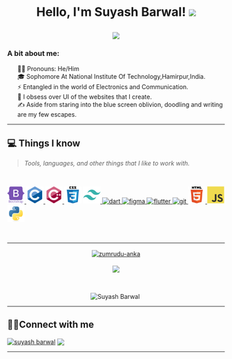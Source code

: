 <h1><p align="center">Hello, I'm Suyash Barwal! <img src="https://media.giphy.com/media/N0vzlrnw1M9h5tEzSB/giphy.gif" width="35px"></h1></p>
<p align="center"><img align="center"src="https://media.giphy.com/media/jTNG3RF6EwbkpD4LZx/giphy.gif" /></center>


<h3 align="left">A bit about me:</h3>
<ul style="list-style:none">
  <li>👦🏽 Pronouns: He/Him</li>
  <li>🎓 Sophomore At National Institute Of Technology,Hamirpur,India.</li>
  <li>⚡ Entangled in the world of Electronics and Communication.</li>
  <li>🎨 I obsess over UI of the websites that I create.</li>
  <li>✍️ Aside from staring into the blue screen oblivion, doodling and writing are my few escapes.</li>
 </ul>
 
---       


## 💻 Things I know

> <i>Tools, languages, and other things that I like to work with.</i>
<br>
<p align="left"> <a href="https://getbootstrap.com" target="_blank"> <img src="https://raw.githubusercontent.com/devicons/devicon/master/icons/bootstrap/bootstrap-plain-wordmark.svg" alt="bootstrap" width="40" height="40"/> </a> <a href="https://www.cprogramming.com/" target="_blank"> <img src="https://raw.githubusercontent.com/devicons/devicon/master/icons/c/c-original.svg" alt="c" width="40" height="40"/> </a> <a href="https://www.w3schools.com/cpp/" target="_blank"> <img src="https://raw.githubusercontent.com/devicons/devicon/master/icons/cplusplus/cplusplus-original.svg" alt="cplusplus" width="40" height="40"/> </a> <a href="https://www.w3schools.com/css/" target="_blank"> <img src="https://raw.githubusercontent.com/devicons/devicon/master/icons/css3/css3-original-wordmark.svg" alt="css3" width="40" height="40"/></a> <a href="https://www.w3schools.com/css/" target="_blank"> <img src="https://raw.githubusercontent.com/devicons/devicon/2ae2a900d2f041da66e950e4d48052658d850630/icons/tailwindcss/tailwindcss-plain.svg" alt="tailwindcss" width="40" height="40"/> </a><a href="https://dart.dev" target="_blank"> <img src="https://www.vectorlogo.zone/logos/dartlang/dartlang-icon.svg" alt="dart" width="40" height="40"/> </a> <a href="https://www.figma.com/" target="_blank"> <img src="https://www.vectorlogo.zone/logos/figma/figma-icon.svg" alt="figma" width="40" height="40"/> </a> <a href="https://flutter.dev" target="_blank"> <img src="https://www.vectorlogo.zone/logos/flutterio/flutterio-icon.svg" alt="flutter" width="40" height="40"/> </a> <a href="https://git-scm.com/" target="_blank"> <img src="https://www.vectorlogo.zone/logos/git-scm/git-scm-icon.svg" alt="git" width="40" height="40"/> </a> <a href="https://www.w3.org/html/" target="_blank"> <img src="https://raw.githubusercontent.com/devicons/devicon/master/icons/html5/html5-original-wordmark.svg" alt="html5" width="40" height="40"/> </a> <a href="https://developer.mozilla.org/en-US/docs/Web/JavaScript" target="_blank"> <img src="https://raw.githubusercontent.com/devicons/devicon/master/icons/javascript/javascript-original.svg" alt="javascript" width="40" height="40"/> </a> <img src="https://raw.githubusercontent.com/devicons/devicon/master/icons/python/python-original.svg" alt="python" width="40" height="40"/> </a> </p>
<br>
</div>

---


<p align=center>
  <div align="center">
    <a href="https://github.com/suyash2002/github-readme-streak-stats" title="Go to Source">
      <img align="center" width=396 src="https://github-readme-streak-stats.herokuapp.com/?user=suyash2002&theme=react&border=61dafb&border_color=61dafb" alt="zumrudu-anka" />
    </a>
      <br><br>
    <a href="https://github.com/suyash2002/github-readme-stats" title="Go to Source">
      <img align="center" width=396 src="https://github-readme-stats.vercel.app/api?username=suyash2002&show_icons=true&theme=react&border_color=61dafb"/>

</a>
<p>
<br>
<center>
      <img align="center"  width=396 src="https://github-readme-stats.vercel.app/api/top-langs?username=suyash2002&show_icons=true&locale=en&layout=compact&title_color=ffcccc&icon_color=ffcccc&text_color=ffffff&bg_color=20232a&border_color=61dafb" alt="Suyash Barwal" />&nbsp;
      </center>
  
</p>
</div>

---

 ## 🤝🏽Connect with me
<p align="left">
<a href="https://linkedin.com/in/suyash barwal" target="blank"><img align="center" src="https://camo.githubusercontent.com/8bb7c1de40aadb0d8eede2add7716932344b30235088d239831fe0e884de8f82/68747470733a2f2f696d672e736869656c64732e696f2f62616467652f6c696e6b6564696e2532302d2532333030373742352e7376673f267374796c653d666f722d7468652d6261646765266c6f676f3d6c696e6b6564696e266c6f676f436f6c6f723d7768697465" alt="suyash barwal" height="28"  ></a> <a href="http://mailto:suyashbarwal@gmail.com" target="_blank"><img align="center" src="https://camo.githubusercontent.com/571384769c09e0c66b45e39b5be70f68f552db3e2b2311bc2064f0d4a9f5983b/68747470733a2f2f696d672e736869656c64732e696f2f62616467652f476d61696c2d4431343833363f7374796c653d666f722d7468652d6261646765266c6f676f3d676d61696c266c6f676f436f6c6f723d7768697465" height="28"></a>
 </p>


---
